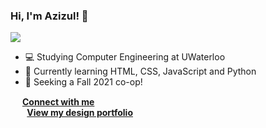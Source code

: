 ### Hi, I'm Azizul! 👋
![](https://komarev.com/ghpvc/?username=azizul-c&color=blueviolet)

- 💻 Studying Computer Engineering at UWaterloo
- 🌱 Currently learning HTML, CSS, JavaScript and Python
- 💼 Seeking a Fall 2021 co-op!

<img src="https://image.flaticon.com/icons/png/512/174/174857.png" width="15" height="15">  **[Connect with me](https://linkedin.com/in/azizul-c)  
<img src="https://user-images.githubusercontent.com/71241543/123558957-44c07900-d767-11eb-81e5-5ff663499451.png" width="23" height="13"> [View my design portfolio](https://www.behance.net/azizul-c)**



<!--
**azizul-c/azizul-c** is a ✨ _special_ ✨ repository because its `README.md` (this file) appears on your GitHub profile.

Here are some ideas to get you started:

- 🔭 I’m currently working on ...
- 🌱 I’m currently learning ...
- 👯 I’m looking to collaborate on ...
- 🤔 I’m looking for help with ...
- 💬 Ask me about ...
- 📫 How to reach me: ...
- 😄 Pronouns: ...
- ⚡ Fun fact: ...
-->
